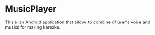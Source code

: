 # MusicPlayer
This is an Android application that allows to combine of user's voice and musics for making kareoke.
